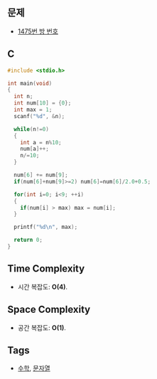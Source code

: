   ## 문제
- [1475번 방 번호](https://www.acmicpc.net/problem/1475)

## C
```cpp
#include <stdio.h>

int main(void)
{
  int n;
  int num[10] = {0};
  int max = 1;
  scanf("%d", &n);

  while(n!=0) 
  {
    int a = n%10;
    num[a]++;
    n/=10;
  }

  num[6] += num[9];
  if(num[6]+num[9]>=2) num[6]=num[6]/2.0+0.5;

  for(int i=0; i<9; ++i) 
  {
    if(num[i] > max) max = num[i];
  }

  printf("%d\n", max);

  return 0;
}
```

## Time Complexity
- 시간 복잡도: <b>O(4)</b>.

## Space Complexity
- 공간 복잡도: <b>O(1)</b>.

## Tags
- [수학](https://github.com/myoi-oj/baekjoon-oj#math), [문자열](https://github.com/myoi-oj/baekjoon-oj#string)
